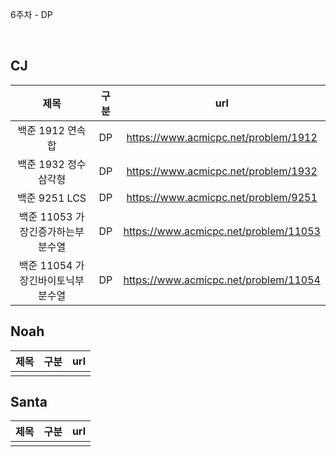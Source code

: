 6주차 - DP

</br>

## CJ

|제목|구분|url|
|:------:|:---:|:---:|
|백준 1912 연속합|DP|https://www.acmicpc.net/problem/1912|
|백준 1932 정수삼각형|DP|https://www.acmicpc.net/problem/1932|
|백준 9251 LCS|DP|https://www.acmicpc.net/problem/9251|
|백준 11053 가장긴증가하는부분수열|DP|https://www.acmicpc.net/problem/11053|
|백준 11054 가장긴바이토닉부분수열|DP|https://www.acmicpc.net/problem/11054|

## Noah

| 제목 | 구분 | url |
|:------:|:---:|:---:|
||||


## Santa

|제목|구분|url|
|:------:|:---:|:---:|
||||
